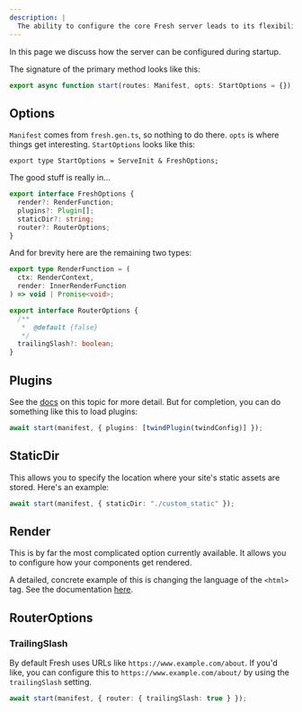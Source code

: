 ```yaml
---
description: |
  The ability to configure the core Fresh server leads to its flexibility.
---
```


In this page we discuss how the server can be configured during startup.

The signature of the primary method looks like this:

```ts main.ts
export async function start(routes: Manifest, opts: StartOptions = {});
```

## Options

`Manifest` comes from `fresh.gen.ts`, so nothing to do there. `opts` is where
things get interesting. `StartOptions` looks like this:

```
export type StartOptions = ServeInit & FreshOptions;
```

The good stuff is really in...

```ts
export interface FreshOptions {
  render?: RenderFunction;
  plugins?: Plugin[];
  staticDir?: string;
  router?: RouterOptions;
}
```

And for brevity here are the remaining two types:

```ts
export type RenderFunction = (
  ctx: RenderContext,
  render: InnerRenderFunction
) => void | Promise<void>;

export interface RouterOptions {
  /**
   *  @default {false}
   */
  trailingSlash?: boolean;
}
```

## Plugins

See the [docs](/docs/concepts/plugins) on this topic for more detail. But for
completion, you can do something like this to load plugins:

```ts main.ts
await start(manifest, { plugins: [twindPlugin(twindConfig)] });
```

## StaticDir

This allows you to specify the location where your site's static assets are
stored. Here's an example:

```ts main.ts
await start(manifest, { staticDir: "./custom_static" });
```

## Render

This is by far the most complicated option currently available. It allows you to
configure how your components get rendered.

A detailed, concrete example of this is changing the language of the `<html>`
tag. See the documentation [here](/docs/examples/setting-the-language).

## RouterOptions

### TrailingSlash

By default Fresh uses URLs like `https://www.example.com/about`. If you'd like,
you can configure this to `https://www.example.com/about/` by using the
`trailingSlash` setting.

```ts main.ts
await start(manifest, { router: { trailingSlash: true } });
```
